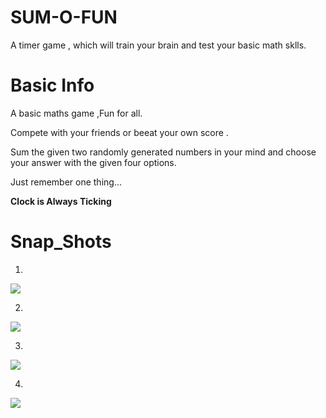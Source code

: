 # SUM-O-FUN
A timer game , which will train your brain and test your basic math sklls. 

# Basic Info
A basic maths game ,Fun for all.

Compete with your friends or beeat your own score .

Sum the given two randomly generated numbers in your mind and choose your answer with the given four options.

Just remember one thing...

**Clock is Always Ticking**

# Snap_Shots
1)

![](images/i1.jpg) 

2)

![](images/i2.jpg) 

3)

![](images/i3.jpg) 

4)

![](images/i4.jpg) 
